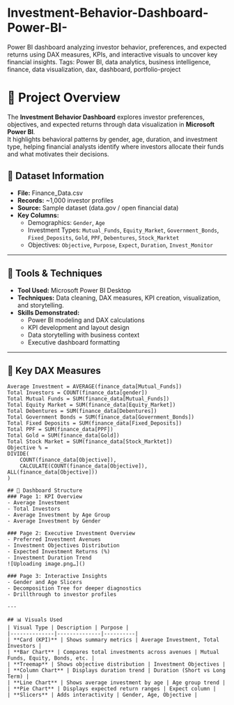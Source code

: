 # Investment-Behavior-Dashboard-Power-BI-
Power BI dashboard analyzing investor behavior, preferences, and expected returns using DAX measures, KPIs, and interactive visuals to uncover key financial insights. 
Tags: Power BI, data analytics, business intelligence, finance, data visualization, dax, dashboard, portfolio-project

# 🎯 Project Overview
The **Investment Behavior Dashboard** explores investor preferences, objectives, and expected returns through data visualization in **Microsoft Power BI**.  
It highlights behavioral patterns by gender, age, duration, and investment type, helping financial analysts identify where investors allocate their funds and what motivates their decisions.

## 📁 Dataset Information
- **File:** Finance_Data.csv  
- **Records:** ~1,000 investor profiles  
- **Source:** Sample dataset (data.gov / open financial data)  
- **Key Columns:**
  - Demographics: `Gender`, `Age`
  - Investment Types: `Mutual_Funds`, `Equity_Market`, `Government_Bonds`, `Fixed_Deposits`, `Gold`, `PPF`, `Debentures`, `Stock_Marktet`
  - Objectives: `Objective`, `Purpose`, `Expect`, `Duration`, `Invest_Monitor`

---

## 🧮 Tools & Techniques
- **Tool Used:** Microsoft Power BI Desktop  
- **Techniques:** Data cleaning, DAX measures, KPI creation, visualization, and storytelling.  
- **Skills Demonstrated:**
  - Power BI modeling and DAX calculations  
  - KPI development and layout design  
  - Data storytelling with business context  
  - Executive dashboard formatting  

---

## 🧠 Key DAX Measures
```DAX
Average Investment = AVERAGE(finance_data[Mutual_Funds])
Total Investors = COUNT(finance_data[gender])
Total Mutual Funds = SUM(finance_data[Mutual_Funds])
Total Equity Market = SUM(finance_data[Equity_Market])
Total Debentures = SUM(finance_data[Debentures])
Total Government Bonds = SUM(finance_data[Government_Bonds])
Total Fixed Deposits = SUM(finance_data[Fixed_Deposits])
Total PPF = SUM(finance_data[PPF])
Total Gold = SUM(finance_data[Gold])
Total Stock Market = SUM(finance_data[Stock_Marktet])
Objective % =
DIVIDE(
    COUNT(finance_data[Objective]),
    CALCULATE(COUNT(finance_data[Objective]), ALL(finance_data[Objective]))
)

## 🧩 Dashboard Structure
### Page 1: KPI Overview
- Average Investment  
- Total Investors  
- Average Investment by Age Group  
- Average Investment by Gender  

### Page 2: Executive Investment Overview
- Preferred Investment Avenues  
- Investment Objectives Distribution  
- Expected Investment Returns (%)  
- Investment Duration Trend  
![Uploading image.png…]()

### Page 3: Interactive Insights
- Gender and Age Slicers  
- Decomposition Tree for deeper diagnostics  
- Drillthrough to investor profiles  

---

## 📊 Visuals Used
| Visual Type | Description | Purpose |
|--------------|--------------|----------|
| **Card (KPI)** | Shows summary metrics | Average Investment, Total Investors |
| **Bar Chart** | Compares total investments across avenues | Mutual Funds, Equity, Bonds, etc. |
| **Treemap** | Shows objective distribution | Investment Objectives |
| **Column Chart** | Displays duration trend | Duration (Short vs Long Term) |
| **Line Chart** | Shows average investment by age | Age group trend |
| **Pie Chart** | Displays expected return ranges | Expect column |
| **Slicers** | Adds interactivity | Gender, Age, Objective |

